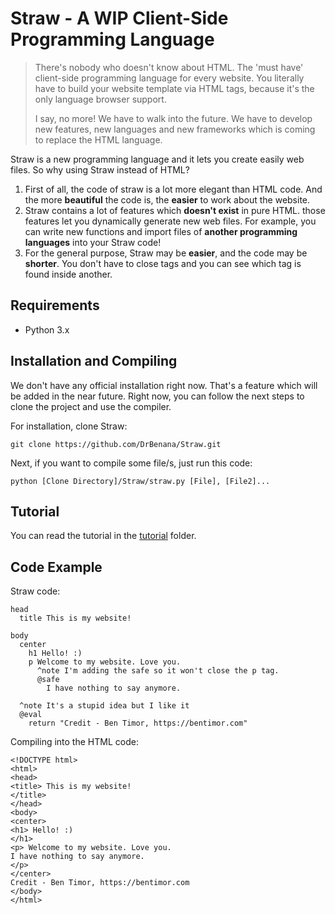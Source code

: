 ﻿# Straw - A WIP Client-Side Programming Language

> There's nobody who doesn't know about HTML. The 'must have' client-side programming language for every website. You literally have to build your website template via HTML tags, because it's the only language browser support.
> 
> I say, no more! We have to walk into the future. We have to develop new features, new languages and new frameworks which is coming to replace the HTML language.

Straw is a new programming language and it lets you create easily web files. So why using Straw instead of HTML?

 1. First of all, the code of straw is a lot more elegant than HTML code. And the more **beautiful** the code is, the **easier** to work about the website.
 2. Straw contains a lot of features which **doesn't exist** in pure HTML. those features let you dynamically generate new web files. For example, you can write new functions and import files of **another programming languages** into your Straw code!
 3. For the general purpose, Straw may be **easier**, and the code may be **shorter**. You don't have to close tags and you can see which tag is found inside another.
 
## Requirements
 - Python 3.x

## Installation and Compiling
We don't have any official installation right now. That's a feature which will be added in the near future. Right now, you can follow the next steps to clone the project and use the compiler.

For installation, clone Straw:

    git clone https://github.com/DrBenana/Straw.git
Next, if you want to compile some file/s, just run this code:

    python [Clone Directory]/Straw/straw.py [File], [File2]...

## Tutorial
You can read the tutorial in the [tutorial](https://github.com/DrBenana/Straw/tree/master/tutorial) folder.

## Code Example
Straw code:

    head
      title This is my website!
    
    body
      center
        h1 Hello! :)
        p Welcome to my website. Love you.
          ^note I'm adding the safe so it won't close the p tag.
          @safe
            I have nothing to say anymore.
    
      ^note It's a stupid idea but I like it
      @eval
        return "Credit - Ben Timor, https://bentimor.com"

Compiling into the HTML code:

    <!DOCTYPE html>
    <html> 
    <head> 
    <title> This is my website!
    </title>
    </head>
    <body> 
    <center> 
    <h1> Hello! :)
    </h1>
    <p> Welcome to my website. Love you.
    I have nothing to say anymore.
    </p>
    </center>
    Credit - Ben Timor, https://bentimor.com
    </body>
    </html>

